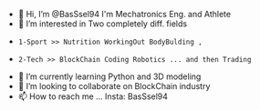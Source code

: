- 👋 Hi, I’m @BasSsel94 I'm Mechatronics Eng. and Athlete 
- 👀 I’m interested in Two completely diff. fields 
-     1-Sport >> Nutrition WorkingOut BodyBulding , 
-     2-Tech >> BlockChain Coding Robotics ... and then Trading
- 🌱 I’m currently learning Python and 3D modeling 
- 💞️ I’m looking to collaborate on BlockChain industry
- 📫 How to reach me ... Insta: BasSsel94 

<!---
BasSsel94/BasSsel94 is a ✨ special ✨ repository because its `README.md` (this file) appears on your GitHub profile.
You can click the Preview link to take a look at your changes.
--->
